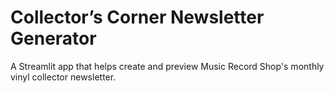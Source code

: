 # Collector’s Corner Newsletter Generator
A Streamlit app that helps create and preview Music Record Shop's monthly vinyl collector newsletter.
